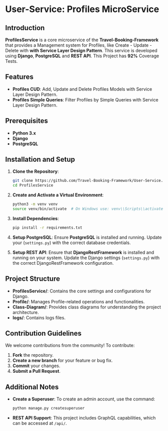# User-Service: Profiles MicroService

## Introduction

**ProfilesService** is a core microservice of the **Travel-Booking-Framework** that provides a Management system for Profiles, like Create - Update - Delete with **with Service Layer Design Pattern**.
This service is developed using **Django**, **PostgreSQL** and **REST API**. This Project has **92%** Coverage Tests.

## Features

- **Profiles CUD**: Add, Update and Delete Profiles Models with Service Layer Design Pattern.
- **Profiles Simple Queries**: Filter Profiles by Simple Queries with Service Layer Design Pattern.


## Prerequisites

- **Python 3.x**
- **Django**
- **PostgreSQL**

## Installation and Setup

1. **Clone the Repository**:

   ```bash
   git clone https://github.com/Travel-Booking-Framework/User-Service.git
   cd ProfilesService
   ```

2. **Create and Activate a Virtual Environment**:

    ```bash
    python3 -m venv venv
    source venv/bin/activate  # On Windows use: venv\\Scripts\\activate
    ```

3. **Install Dependencies**:

    ```bash
    pip install -r requirements.txt
    ```

4. **Setup PostgreSQL**: Ensure **PostgreSQL** is installed and running. Update your (`settings.py`) with the correct database credentials.

5. **Setup REST API**: Ensure that **DjangoRestFramework** is installed and running on your system. Update the Django settings (`settings.py`) with the correct DjangoRestFramework configuration.

## Project Structure

- **ProfilesService/**: Contains the core settings and configurations for Django.
- **Profile/**: Manages Profile-related operations and functionalities.
- **Class-Diagram/**: Provides class diagrams for understanding the project architecture.
- **logs/**: Contains logs files.

## Contribution Guidelines

We welcome contributions from the community! To contribute:

1. **Fork** the repository.
2. **Create a new branch** for your feature or bug fix.
3. **Commit** your changes.
4. **Submit a Pull Request**.


## Additional Notes

- **Create a Superuser**: To create an admin account, use the command:
  ```bash
  python manage.py createsuperuser
  ```

- **REST API Support**: This project includes GraphQL capabilities, which can be accessed at `/api/`.
